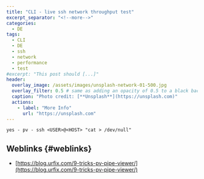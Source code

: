 ```yaml
---
title: "CLI - live ssh network throughput test"
excerpt_separator: "<!--more-->"
categories:
  - DE
tags:
  - CLI
  - DE
  - ssh
  - network
  - performance
  - test
#excerpt: "This post should [...]"
header:
  overlay_image: /assets/images/unsplash-network-01-500.jpg
  overlay_filter: 0.5 # same as adding an opacity of 0.5 to a black background
  caption: "Photo credit: [**Unsplash**](https://unsplash.com)"
  actions:
    - label: "More Info"
      url: "https://unsplash.com"
---
```



```
yes - pv - ssh <USER>@<HOST> "cat > /dev/null"
```

## Weblinks {#weblinks}

* [https://blog.urfix.com/9-tricks-pv-pipe-viewer/](https://blog.urfix.com/9-tricks-pv-pipe-viewer/)



